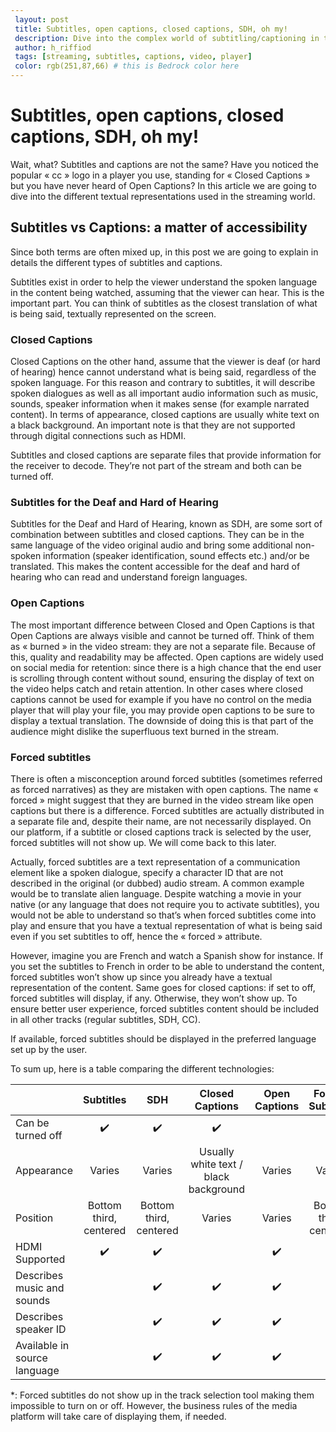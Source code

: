 ```yaml
---
 layout: post
 title: Subtitles, open captions, closed captions, SDH, oh my!
 description: Dive into the complex world of subtitling/captioning in the streaming industry
 author: h_riffiod
 tags: [streaming, subtitles, captions, video, player]
 color: rgb(251,87,66) # this is Bedrock color here
---
```


# Subtitles, open captions, closed captions, SDH, oh my!

Wait, what? Subtitles and captions are not the same? Have you noticed the popular « cc » logo in a player you use, standing for « Closed Captions » but you have never heard of Open Captions? In this article we are going to dive into the different textual representations used in the streaming world.

## Subtitles vs Captions: a matter of accessibility

Since both terms are often mixed up, in this post we are going to explain in details the different types of subtitles and captions.

Subtitles exist in order to help the viewer understand the spoken language in the content being watched, assuming that the viewer can hear. This is the important part. You can think of subtitles as the closest translation of what is being said, textually represented on the screen.

### Closed Captions

Closed Captions on the other hand, assume that the viewer is deaf (or hard of hearing) hence cannot understand what is being said, regardless of the spoken language. For this reason and contrary to subtitles, it will describe spoken dialogues as well as all important audio information such as music, sounds, speaker information when it makes sense (for example narrated content). In terms of appearance, closed captions are usually white text on a black background. An important note is that they are not supported through digital connections such as HDMI.

Subtitles and closed captions are separate files that provide information for the receiver to decode. They’re not part of the stream and both can be turned off.

### Subtitles for the Deaf and Hard of Hearing

Subtitles for the Deaf and Hard of Hearing, known as SDH, are some sort of combination between subtitles and closed captions. They can be in the same language of the video original audio and bring some additional non-spoken information (speaker identification, sound effects etc.) and/or be translated. This makes the content accessible for the deaf and hard of hearing who can read and understand foreign languages.

### Open Captions

The most important difference between Closed and Open Captions is that Open Captions are always visible and cannot be turned off. Think of them as « burned » in the video stream: they are not a separate file. Because of this, quality and readability may be affected. Open captions are widely used on social media for retention: since there is a high chance that the end user is scrolling through content without sound, ensuring the display of text on the video helps catch and retain attention. In other cases where closed captions cannot be used for example if you have no control on the media player that will play your file, you may provide open captions to be sure to display a textual translation. The downside of doing this is that part of the audience might dislike the superfluous text burned in the stream.

### Forced subtitles

There is often a misconception around forced subtitles (sometimes referred as forced narratives) as they are mistaken with open captions. The name « forced » might suggest that they are burned in the video stream like open captions but there is a difference. Forced subtitles are actually distributed in a separate file and, despite their name, are not necessarily displayed. On our platform, if a subtitle or closed captions track is selected by the user, forced subtitles will not show up. We will come back to this later.

Actually, forced subtitles are a text representation of a communication element like a spoken dialogue, specify a character ID that are not described in the original (or dubbed) audio stream. A common example would be to translate alien language. Despite watching a movie in your native (or any language that does not require you to activate subtitles), you would not be able to understand so that’s when forced subtitles come into play and ensure that you have a textual representation of what is being said even if you set subtitles to off, hence the « forced » attribute.

However, imagine you are French and watch a Spanish show for instance. If you set the subtitles to French in order to be able to understand the content, forced subtitles won’t show up since you already have a textual representation of the content. Same goes for closed captions: if set to off, forced subtitles will display, if any. Otherwise, they won’t show up. To ensure better user experience, forced subtitles content should be included in all other tracks (regular subtitles, SDH, CC).

If available, forced subtitles should be displayed in the preferred language set up by the user.

To sum up, here is a table comparing the different technologies:


|  | Subtitles | SDH | Closed Captions | Open Captions | Forced Subtitles |
|-|:-:|:-:|:-:|:-:|:-:|
| Can be turned off | ✔️ | ✔️ | ✔️ | | *
| Appearance | Varies | Varies | Usually white text / black background | Varies | Varies
| Position | Bottom third, centered | Bottom third, centered | Varies | Varies | Bottom third, centered
| HDMI Supported | ✔️ | ✔️ | |✔️ | ✔️ |
| Describes music and sounds |  | ✔️ |✔️ | ✔️ | |
| Describes speaker ID |  | ✔️ |✔️ | ✔️ | |
| Available in source language |  | ✔️ |✔️ | ✔️ | ✔️ |

\*: Forced subtitles do not show up in the track selection tool making them impossible to turn on or off. However, the business rules of the media platform will take care of displaying them, if needed.
